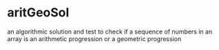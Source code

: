 # aritGeoSol
an algorithmic solution and test  to check if a sequence of numbers in an array is an arithmetic progression or a geometric progression
